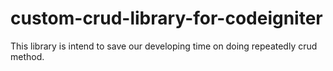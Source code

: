 custom-crud-library-for-codeigniter
===================================

This library is intend to save our developing time on doing repeatedly crud method.